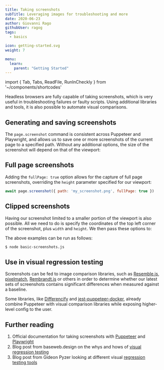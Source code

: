 ```yaml
---
title: Taking screenshots
subTitle: Leveraging images for troubleshooting and more
date: 2020-06-23
author: Giovanni Rago
githubUser: ragog
tags:
  - basics

icon: getting-started.svg
weight: 7

menu:
  learn:
    parent: "Getting Started"
---
```


import { Tab, Tabs, ReadFile, RunInCheckly } from '~/components/shortcodes'

Headless browsers are fully capable of taking screenshots, which is very useful in troubleshooting failures or faulty scripts. Using additional libraries and tools, it is also possible to automate visual comparisons.

<!-- more -->

## Generating and saving screenshots

The `page.screenshot` command is consistent across Puppeteer and Playwright, and allows us to save one or more screenshots of the current page to a specified path. Without any additional options, the size of the screenshot will depend on that of the viewport:

<Tabs>
<Tab title="Puppeteer">

<ReadFile filename="samples/puppeteer/basic-screenshot.js" />
<RunInCheckly script="/samples/puppeteer/basic-screenshot.js" framework="puppeteer" />

</Tab>
<Tab title="Playwright">

<ReadFile filename="samples/playwright/basic-screenshot.js" />
<RunInCheckly script="/samples/playwright/basic-screenshot.js" framework="playwright" />

</Tab>
</Tabs>

## Full page screenshots

Adding the `fullPage: true` option allows for the capture of full page screenshots, overriding the `height` parameter specified for our viewport:

```js
await page.screenshot({ path: 'my_screenshot.png', fullPage: true })
```

## Clipped screenshots

Having our screenshot limited to a smaller portion of the viewport is also possible. All we need to do is specify the coordinates of the top left corner of the screenshot, plus `width` and `height`. We then pass these options to:

<Tabs>
<Tab title="Puppeteer">

<ReadFile filename="samples/puppeteer/basic-screenshot-clipped.js" />
<RunInCheckly script="/samples/puppeteer/basic-screenshot-clipped.js" framework="puppeteer" />

</Tab>
<Tab title="Playwright">

<ReadFile filename="samples/playwright/basic-screenshot-clipped.js" />
<RunInCheckly script="/samples/playwright/basic-screenshot-clipped.js" framework="playwright" />

</Tab>
</Tabs>

The above examples can be run as follows:
```sh
$ node basic-screenshots.js
```

## Use in visual regression testing

Screenshots can be fed to image comparison libraries, such as [Resemble.js](https://github.com/rsmbl/Resemble.js), [pixelmatch](https://github.com/mapbox/pixelmatch), [Rembrandt.js](http://rembrandtjs.com/) or others in order to determine whether our latest sets of screenshots contains significant differences when measured against a baseline.

Some libraries, like [Differencify](https://github.com/NimaSoroush/differencify) and [jest-puppeteer-docker](https://github.com/gidztech/jest-puppeteer-docker), already combine Puppeteer with visual comparison libraries while exposing higher-level config to the user.

## Further reading
1. Official documentation for taking screenshots with [Puppeteer](https://pptr.dev/#?product=Puppeteer&version=v5.5.0&show=api-pagescreenshotoptions) and [Playwright](https://playwright.dev/docs/verification?_highlight=screenshot#screenshots)
2. Blog post from baseweb.design on the whys and hows of [visual regression testing](https://baseweb.design/blog/visual-regression-testing/)
3. Blog post from Gideon Pyzer looking at different visual [regression testing tools](https://gideonpyzer.dev/blog/2018/06/25/visual-regression-testing/)
